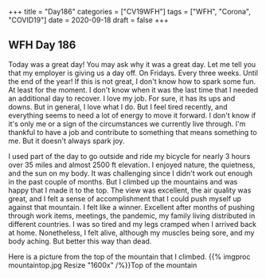+++
title = "Day186"
categories = ["CV19WFH"]
tags = ["WFH", "Corona", "COVID19"]
date = 2020-09-18
draft = false
+++

## WFH Day 186

Today was a great day! You may ask why it was a great day. Let me tell you that my employer is giving us a day off. On Fridays. Every three weeks. Until the end of the year! If this is not great, I don't know how to spark some fun. At least for the moment.
I don't know when it was the last time that I needed an additional day to recover. I love my job. For sure, it has its ups and downs. But in general, I love what I do. But I feel tired recently, and everything seems to need a lot of energy to move it forward. I don't know if it's only me or a sign of the circumstances we currently live through. I'm thankful to have a job and contribute to something that means something to me. But it doesn't always spark joy.

I used part of the day to go outside and ride my bicycle for nearly 3 hours over 35 miles and almost 2500 ft elevation. I enjoyed nature, the quietness, and the sun on my body. It was challenging since I didn't work out enough in the past couple of months. But I climbed up the mountains and was happy that I made it to the top. The view was excellent, the air quality was great, and I felt a sense of accomplishment that I could push myself up against that mountain. I felt like a winner. Excellent after months of pushing through work items, meetings, the pandemic, my family living distributed in different countries.
I was so tired and my legs cramped when I arrived back at home. Nonetheless, I felt alive, although my muscles being sore, and my body aching. But better this way than dead.

Here is a picture from the top of the mountain that I climbed.
{{% imgproc mountaintop.jpg Resize "1600x" /%}}Top of the mountain
